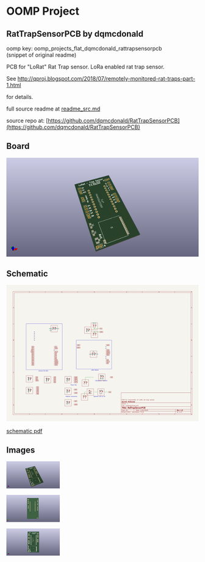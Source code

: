 # OOMP Project  
## RatTrapSensorPCB  by dqmcdonald  
  
oomp key: oomp_projects_flat_dqmcdonald_rattrapsensorpcb  
(snippet of original readme)  
  
  
PCB for "LoRat" Rat Trap sensor. LoRa enabled rat trap sensor.  
  
See http://qproj.blogspot.com/2018/07/remotely-monitored-rat-traps-part-1.html  
  
for details.  
  
  full source readme at [readme_src.md](readme_src.md)  
  
source repo at: [https://github.com/dqmcdonald/RatTrapSensorPCB](https://github.com/dqmcdonald/RatTrapSensorPCB)  
## Board  
  
[![working_3d.png](working_3d_600.png)](working_3d.png)  
## Schematic  
  
[![working_schematic.png](working_schematic_600.png)](working_schematic.png)  
  
[schematic pdf](working_schematic.pdf)  
## Images  
  
[![working_3d.png](working_3d_140.png)](working_3d.png)  
  
[![working_3d_back.png](working_3d_back_140.png)](working_3d_back.png)  
  
[![working_3d_front.png](working_3d_front_140.png)](working_3d_front.png)  

